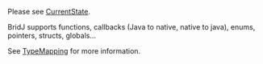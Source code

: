 

Please see [CurrentState](CurrentState.md).

BridJ supports functions, callbacks (Java to native, native to java), enums, pointers, structs, globals...

See [TypeMapping](TypeMapping.md) for more information.